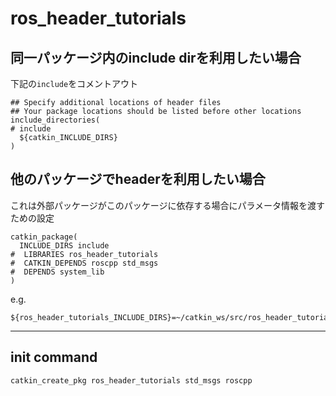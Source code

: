 # ros_header_tutorials

## 同一パッケージ内のinclude dirを利用したい場合
下記の`include`をコメントアウト
```
## Specify additional locations of header files
## Your package locations should be listed before other locations
include_directories(
# include
  ${catkin_INCLUDE_DIRS}
)
```

## 他のパッケージでheaderを利用したい場合
これは外部パッケージがこのパッケージに依存する場合にパラメータ情報を渡すための設定
```
catkin_package(
  INCLUDE_DIRS include
#  LIBRARIES ros_header_tutorials
#  CATKIN_DEPENDS roscpp std_msgs
#  DEPENDS system_lib
)
```

e.g.
```
${ros_header_tutorials_INCLUDE_DIRS}=~/catkin_ws/src/ros_header_tutorials/include
```

----

## init command
```
catkin_create_pkg ros_header_tutorials std_msgs roscpp
```

